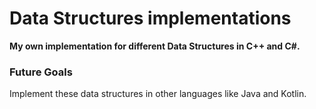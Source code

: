 # Data Structures implementations
**My own implementation for different Data Structures in C++ and C#.**

### Future Goals

Implement these data structures in other languages like Java and Kotlin.
